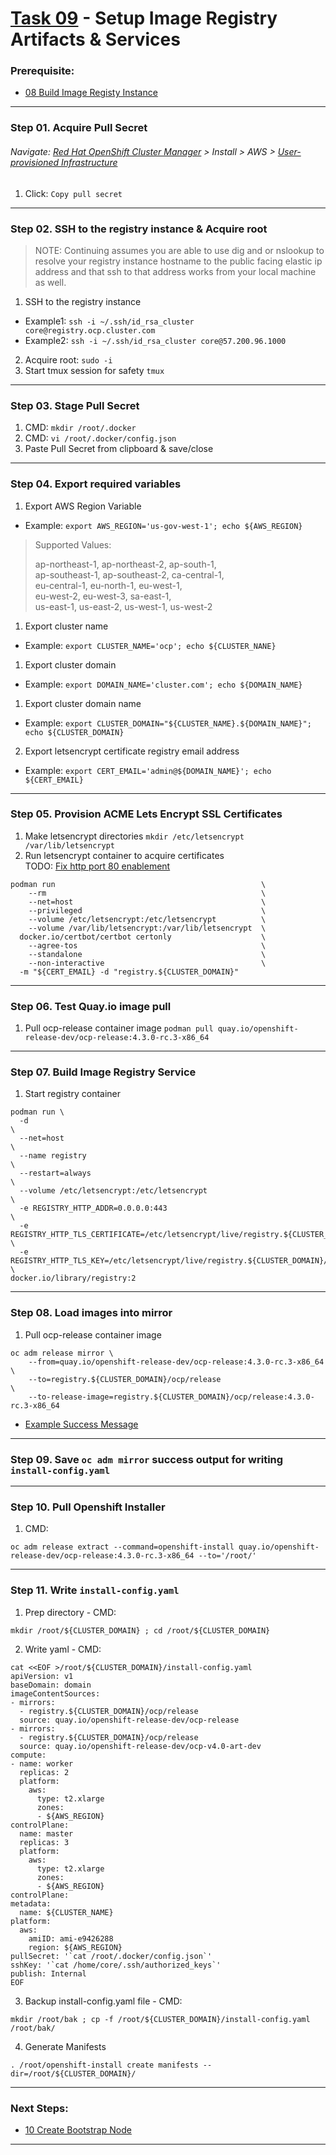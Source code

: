 # [Task 09](../tasks/registry) - Setup Image Registry Artifacts & Services
### Prerequisite:
  + [08 Build Image Registy Instance]
--------------------------------------------------------------------------------
### Step 01\. Acquire Pull Secret
###### Navigate: [Red Hat OpenShift Cluster Manager] > Install > AWS > [User-provisioned Infrastructure]
  1. Click: `Copy pull secret`

--------------------------------------------------------------------------------
### Step 02\. SSH to the registry instance & Acquire root
>   NOTE:
>   Continuing assumes you are able to use dig and or nslookup to resolve your
>   registry instance hostname to the public facing elastic ip address and that
>   ssh to that address works from your local machine as well.

  1. SSH to the registry instance
  - Example1: ` ssh -i ~/.ssh/id_rsa_cluster core@registry.ocp.cluster.com `
  - Example2: ` ssh -i ~/.ssh/id_rsa_cluster core@57.200.96.1000 `
  2. Acquire root: ` sudo -i `
  3. Start tmux session for safety
    `tmux`

---------------------------------------------------------------------------------
### Step 03\. Stage Pull Secret
  1. CMD: ` mkdir /root/.docker `
  2. CMD: ` vi /root/.docker/config.json `
  3. Paste Pull Secret from clipboard & save/close

---------------------------------------------------------------------------------
### Step 04\. Export required variables
  1. Export AWS Region Variable
  - Example: `export AWS_REGION='us-gov-west-1'; echo ${AWS_REGION}`
>   Supported Values:
>
>   ap-northeast-1, ap-northeast-2, ap-south-1,    
>   ap-southeast-1, ap-southeast-2, ca-central-1,    
>   eu-central-1, eu-north-1, eu-west-1,    
>   eu-west-2, eu-west-3, sa-east-1,    
>   us-east-1, us-east-2, us-west-1, us-west-2    
>   

  1. Export cluster name
  - Example: `export CLUSTER_NAME='ocp'; echo ${CLUSTER_NANE}`
  1. Export cluster domain
  - Example: `export DOMAIN_NAME='cluster.com'; echo ${DOMAIN_NAME}`
  1. Export cluster domain name
  - Example: `export CLUSTER_DOMAIN="${CLUSTER_NAME}.${DOMAIN_NAME}"; echo ${CLUSTER_DOMAIN}`
  2. Export letsencrypt certificate registry email address
  - Example: `export CERT_EMAIL='admin@${DOMAIN_NAME}'; echo ${CERT_EMAIL}`

---------------------------------------------------------------------------------
### Step 05\. Provision ACME Lets Encrypt SSL Certificates
  1. Make letsencrypt directories
  ` mkdir /etc/letsencrypt /var/lib/letsencrypt `
  2. Run letsencrypt container to acquire certificates    
  TODO: [Fix http port 80 enablement](https://dccscr.dsop.io/levelup-automation/infrastucture/user-docs-ocp4/issues/2)
```
podman run                                              \
    --rm                                                \
    --net=host                                          \
    --privileged                                        \
    --volume /etc/letsencrypt:/etc/letsencrypt          \
    --volume /var/lib/letsencrypt:/var/lib/letsencrypt  \
  docker.io/certbot/certbot certonly                    \
    --agree-tos                                         \
    --standalone                                        \
    --non-interactive                                   \
  -m "${CERT_EMAIL} -d "registry.${CLUSTER_DOMAIN}"
```
---------------------------------------------------------------------------------
### Step 06\. Test Quay.io image pull
  1. Pull ocp-release container image
    `podman pull quay.io/openshift-release-dev/ocp-release:4.3.0-rc.3-x86_64`

---------------------------------------------------------------------------------
### Step 07\. Build Image Registry Service
  1. Start registry container
```
podman run \
  -d                                                                                              \
  --net=host                                                                                      \
  --name registry                                                                                 \
  --restart=always                                                                                \
  --volume /etc/letsencrypt:/etc/letsencrypt                                                      \
  -e REGISTRY_HTTP_ADDR=0.0.0.0:443                                                               \
  -e REGISTRY_HTTP_TLS_CERTIFICATE=/etc/letsencrypt/live/registry.${CLUSTER_DOMAIN}/fullchain.pem \
  -e REGISTRY_HTTP_TLS_KEY=/etc/letsencrypt/live/registry.${CLUSTER_DOMAIN}/privkey.pem           \
docker.io/library/registry:2
```

---------------------------------------------------------------------------------
### Step 08\. Load images into mirror
  1. Pull ocp-release container image
```
oc adm release mirror \
    --from=quay.io/openshift-release-dev/ocp-release:4.3.0-rc.3-x86_64          \
    --to=registry.${CLUSTER_DOMAIN}/ocp/release                                 \
    --to-release-image=registry.${CLUSTER_DOMAIN}/ocp/release:4.3.0-rc.3-x86_64
```
  + [Example Success Message]    
---------------------------------------------------------------------------------
### Step 09\. Save `oc adm mirror` success output for writing `install-config.yaml`
---------------------------------------------------------------------------------
### Step 10\. Pull Openshift Installer
  1. CMD:    
```
oc adm release extract --command=openshift-install quay.io/openshift-release-dev/ocp-release:4.3.0-rc.3-x86_64 --to='/root/'
```

---------------------------------------------------------------------------------
### Step 11\. Write `install-config.yaml`
  1. Prep directory - CMD: 
```
mkdir /root/${CLUSTER_DOMAIN} ; cd /root/${CLUSTER_DOMAIN}
```
  2. Write yaml - CMD: 
```
cat <<EOF >/root/${CLUSTER_DOMAIN}/install-config.yaml
apiVersion: v1
baseDomain: domain
imageContentSources:
- mirrors:
  - registry.${CLUSTER_DOMAIN}/ocp/release
  source: quay.io/openshift-release-dev/ocp-release
- mirrors:
  - registry.${CLUSTER_DOMAIN}/ocp/release
  source: quay.io/openshift-release-dev/ocp-v4.0-art-dev
compute:
- name: worker
  replicas: 2
  platform:
    aws:
      type: t2.xlarge
      zones:
      - ${AWS_REGION}
controlPlane:
  name: master
  replicas: 3
  platform:
    aws:
      type: t2.xlarge
      zones:
      - ${AWS_REGION}
controlPlane:
metadata:
  name: ${CLUSTER_NAME}
platform:
  aws:
    amiID: ami-e9426288 
    region: ${AWS_REGION}
pullSecret: '`cat /root/.docker/config.json`'
sshKey: '`cat /home/core/.ssh/authorized_keys`'
publish: Internal
EOF
```
  3. Backup install-config.yaml file - CMD: 
```
mkdir /root/bak ; cp -f /root/${CLUSTER_DOMAIN}/install-config.yaml /root/bak/
```
  4. Generate Manifests
```
. /root/openshift-install create manifests --dir=/root/${CLUSTER_DOMAIN}/
```
---------------------------------------------------------------------------------
### Next Steps:
  + [10 Create Bootstrap Node]
--------------------------------------------------------------------------------
[08 Build Image Registy Instance]:../manual/08_ImageRegistryInstance.md
[10 Create Bootstrap Node]:../manual/10_Bootstrap.md
[EC2]:https://console.amazonaws-us-gov.com/ec2/home
[VPC]:https://console.amazonaws-us-gov.com/vpc/home
[AMIs]:https://console.amazonaws-us-gov.com/ec2/home#Images
[Instances]:https://console.amazonaws-us-gov.com/ec2/home#Instances
[AWS Console]:https://console.amazonaws-us-gov.com/console/home
[Elastic IPs]:https://console.amazonaws-us-gov.com/vpc/home#Addresses
[Route 53 DNS]:https://console.amazonaws-us-gov.com/route53/home
[User-provisioned Infrastructure]:https://cloud.redhat.com/openshift/install/aws/user-provisioned
[Red Hat OpenShift Cluster Manager]:https://cloud.redhat.com/openshift/
[Example Success Message]:../tasks/registry/lib/install-config/oc_adm_success_example.txt

